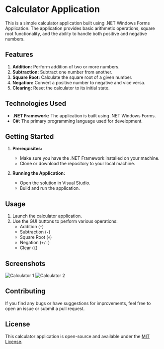 # Calculator Application

This is a simple calculator application built using .NET Windows Forms Application. The application provides basic arithmetic operations, square root functionality, and the ability to handle both positive and negative numbers.

## Features

1. **Addition:** Perform addition of two or more numbers.
2. **Subtraction:** Subtract one number from another.
3. **Square Root:** Calculate the square root of a given number.
4. **Negation:** Convert a positive number to negative and vice versa.
5. **Clearing:** Reset the calculator to its initial state.

## Technologies Used

- **.NET Framework:** The application is built using .NET Windows Forms.
- **C#:** The primary programming language used for development.

## Getting Started

1. **Prerequisites:**
   - Make sure you have the .NET Framework installed on your machine.
   - Clone or download the repository to your local machine.

2. **Running the Application:**
   - Open the solution in Visual Studio.
   - Build and run the application.

## Usage

1. Launch the calculator application.
2. Use the GUI buttons to perform various operations:
   - Addition (`+`)
   - Subtraction (`-`)
   - Square Root (`√`)
   - Negation (`+/-`)
   - Clear (`C`)

## Screenshots
![Calculator 1](./images/Calculator1.png)
![Calculator 2](./images/Calculator2.png)


## Contributing

If you find any bugs or have suggestions for improvements, feel free to open an issue or submit a pull request.

## License

This calculator application is open-source and available under the [MIT License](LICENSE).
